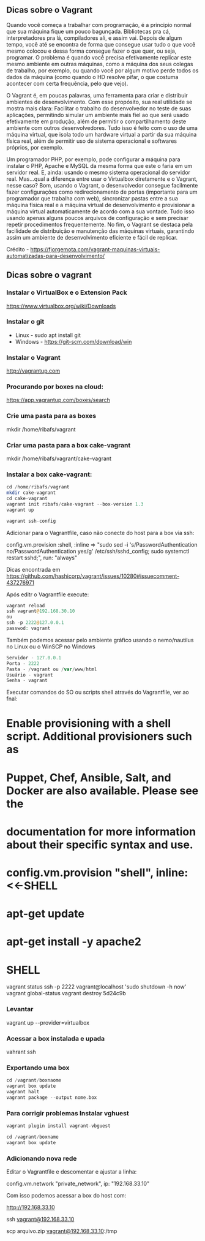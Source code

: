 ## Dicas sobre o Vagrant

Quando você começa a trabalhar com programação, é a principio normal que sua máquina fique um pouco bagunçada. Bibliotecas pra cá, interpretadores pra lá, compiladores ali, e assim vai. Depois de algum tempo, você até se encontra de forma que consegue usar tudo o que você mesmo colocou e dessa forma consegue fazer o que quer, ou seja, programar. O problema é quando você precisa efetivamente replicar este mesmo ambiente em outras máquinas, como a máquina dos seus colegas de trabalho,  por exemplo, ou quando você por algum motivo perde todos os dados da máquina (como quando o HD resolve pifar, o que costuma acontecer com certa frequência, pelo que vejo).

O Vagrant é, em poucas palavras, uma ferramenta para criar e distribuir ambientes de desenvolvimento. Com esse propósito, sua real utilidade se mostra mais clara: Facilitar o trabalho do desenvolvedor no teste de suas aplicações, permitindo simular um ambiente mais fiel ao que será usado efetivamente em produção, além de permitir o compartilhamento deste ambiente com outros desenvolvedores. Tudo isso é feito com o uso de uma máquina virtual, que isola todo um hardware virtual a partir da sua máquina física real, além de permitir uso de sistema operacional e softwares próprios, por exemplo.

Um programador PHP, por exemplo, pode configurar a máquina para instalar o PHP, Apache e MySQL da mesma forma que este o faria em um servidor real. E, ainda: usando o mesmo sistema operacional do servidor real. Mas...qual a diferença entre usar o Virtualbox diretamente e o Vagrant, nesse caso? Bom, usando o Vagrant, o desenvolvedor consegue facilmente fazer configurações como redirecionamento de portas (importante para um programador que trabalha com web), sincronizar pastas entre a sua máquina física real e a máquina virtual de desenvolvimento e provisionar a máquina virtual automaticamente de acordo com a sua vontade. Tudo isso usando apenas alguns poucos arquivos de configuração e sem precisar repetir procedimentos frequentemente. No fim, o Vagrant se destaca pela facilidade de distribuição e manutenção das máquinas virtuais, garantindo assim um ambiente de desenvolvimento eficiente e fácil de replicar.

Crédito - https://fjorgemota.com/vagrant-maquinas-virtuais-automatizadas-para-desenvolvimento/

## Dicas sobre o vagrant

### Instalar o VirtualBox e o Extension Pack
https://www.virtualbox.org/wiki/Downloads

### Instalar o git
- Linux - sudo apt install git
- Windows - https://git-scm.com/download/win

### Instalar o Vagrant
http://vagrantup.com

### Procurando por boxes na cloud:
https://app.vagrantup.com/boxes/search

### Crie uma pasta para as boxes
mkdir /home/ribafs/vagrant

### Criar uma pasta para a box cake-vagrant
mkdir /home/ribafs/vagrant/cake-vagrant

### Instalar a box cake-vagrant:
```php
cd /home/ribafs/vagrant
mkdir cake-vagrant
cd cake-vagrant
vagrant init ribafs/cake-vagrant --box-version 1.3
vagrant up

vagrant ssh-config
```
Adicionar para o Vagrantfile, caso não conecte do host para a box via ssh:

config.vm.provision :shell, :inline => "sudo sed -i 's/PasswordAuthentication no/PasswordAuthentication yes/g' /etc/ssh/sshd_config; sudo systemctl restart sshd;", run: "always"

Dicas encontrada em https://github.com/hashicorp/vagrant/issues/10280#issuecomment-437276971

Após editr o Vagrantfile execute:
```php
vagrant reload
ssh vagrant@192.168.30.10
ou
ssh -p 2222@127.0.0.1
passwod: vagrant
```
Também podemos acessar pelo ambiente gráfico usando o nemo/nautilus no Linux ou o WinSCP no Windows
```php
Servidor - 127.0.0.1
Porta - 2222
Pasta - /vagrant ou /var/www/html
Usuário - vagrant
Senha - vagrant
```
Executar comandos do SO ou scripts shell através do Vagrantfile, ver ao fnal:

  # Enable provisioning with a shell script. Additional provisioners such as
  # Puppet, Chef, Ansible, Salt, and Docker are also available. Please see the
  # documentation for more information about their specific syntax and use.
  # config.vm.provision "shell", inline: <<-SHELL
  #   apt-get update
  #   apt-get install -y apache2
  # SHELL

vagrant status
ssh -p 2222 vagrant@localhost 'sudo shutdown -h now'
vagrant global-status
vagrant destroy 5d24c9b

### Levantar
vagrant up --provider=virtualbox

### Acessar a box instalada e upada
vahrant ssh

### Exportando uma box
```php
cd /vagrant/boxnaome
vagrant box update
vagrant halt
vagrant package --output nome.box
```
### Para corrigir problemas Instalar vghuest
```php
vagrant plugin install vagrant-vbguest

cd /vagrant/boxname
vagrant box update
```
### Adicionando nova rede

Editar o Vagrantfile e descomentar e ajustar a linha:

  config.vm.network "private_network", ip: "192.168.33.10"

Com isso podemos acessar a box do host com:

http://192.168.33.10

ssh vagrant@192.168.33.10

scp arquivo.zip vagrant@192.168.33.10:/tmp


